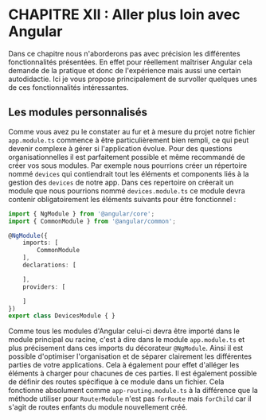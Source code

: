 # CHAPITRE XII : Aller plus loin avec Angular

Dans ce chapitre nous n'aborderons pas avec précision les différentes fonctionnalités présentées. En effet pour réellement maîtriser Angular cela demande de la pratique et donc de l'expérience mais aussi une certain autodidactie. Ici je vous propose principalement de survoller quelques unes de ces fonctionnalités intéressantes.

## Les modules personnalisés

Comme vous avez pu le constater au fur et à mesure du projet notre fichier `app.module.ts` commence à être particulièrement bien rempli, ce qui peut devenir complexe à gérer si l'application évolue. Pour des questions organisationnelles il est parfaitement possible et même recommandé de créer vos sous modules. Par exemple nous pourrions créer un répertoire nommé `devices` qui contiendrait tout les éléments et components liés à la gestion des `devices` de notre app. Dans ces repertoire on créerait un module que nous pourrions nommé `devices.module.ts` ce module devra contenir obligatoirement les éléments suivants pour être fonctionnel :

```typescript
import { NgModule } from '@angular/core';
import { CommonModule } from '@angular/common';

@NgModule({
	imports: [
		CommonModule
	],
	declarations: [

	],
	providers: [

	]
})
export class DevicesModule { }
```

Comme tous les modules d'Angular celui-ci devra être importé dans le module principal ou racine, c'est à dire dans le module `app.module.ts` et plus précisement dans ces imports du décorateur `@NgModule`. Ainsi il est possible d'optimiser l'organisation et de séparer clairement les différentes parties de votre applications. Cela à également pour effet d'alléger les éléments à charger pour chacunes de ces parties. Il est également possible de définir des routes spécifique à ce module dans un fichier. Cela fonctionne absolument comme `app-routing.module.ts` à la différence que la méthode utiliser pour `RouterModule` n'est pas `forRoute` mais `forChild` car il s'agit de routes enfants du module nouvellement créé.